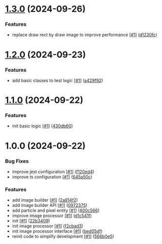 # [1.3.0](https://github.com/d3p1/img2pxl.js/compare/v1.2.0...v1.3.0) (2024-09-26)


### Features

* replace draw rect by draw image to improve performance [[#1](https://github.com/d3p1/img2pxl.js/issues/1)] ([d1230fc](https://github.com/d3p1/img2pxl.js/commit/d1230fc60794c3d99b7615b62c220b13315d2b68))

# [1.2.0](https://github.com/d3p1/img2pxl.js/compare/v1.1.0...v1.2.0) (2024-09-23)


### Features

* add basic classes to test logic [[#1](https://github.com/d3p1/img2pxl.js/issues/1)] ([a429f92](https://github.com/d3p1/img2pxl.js/commit/a429f92582a64c44f5144daca496cae8cfb31874))

# [1.1.0](https://github.com/d3p1/img2pxl.js/compare/v1.0.0...v1.1.0) (2024-09-22)


### Features

* init basic logic [[#1](https://github.com/d3p1/img2pxl.js/issues/1)] ([430db60](https://github.com/d3p1/img2pxl.js/commit/430db607c6999c426d74717f819e74079cc1c6bb))

# 1.0.0 (2024-09-22)


### Bug Fixes

* improve jest configuration [[#1](https://github.com/d3p1/img2pxl.js/issues/1)] ([f120ed4](https://github.com/d3p1/img2pxl.js/commit/f120ed4abf1578539b2a15202ec8e727eb94bdff))
* improve ts configuration [[#1](https://github.com/d3p1/img2pxl.js/issues/1)] ([645a50c](https://github.com/d3p1/img2pxl.js/commit/645a50c0186908a6e4dd7fcfd35d3835d97b123c))


### Features

* add image builder [[#1](https://github.com/d3p1/img2pxl.js/issues/1)] ([2a914f2](https://github.com/d3p1/img2pxl.js/commit/2a914f2132c3dd186224b39fbaf5fba9d39487e6))
* add image builder API [[#1](https://github.com/d3p1/img2pxl.js/issues/1)] ([0972375](https://github.com/d3p1/img2pxl.js/commit/0972375de4452e30df3922c699c277ed132b5346))
* add particle and pixel entity [[#1](https://github.com/d3p1/img2pxl.js/issues/1)] ([400c566](https://github.com/d3p1/img2pxl.js/commit/400c566321a509611bf24a87a62d7d26c38ffd54))
* improve image processor [[#1](https://github.com/d3p1/img2pxl.js/issues/1)] ([d1c541f](https://github.com/d3p1/img2pxl.js/commit/d1c541fd1fcaeab65620b728b03a78883029f1de))
* init [[#1](https://github.com/d3p1/img2pxl.js/issues/1)] ([22b3409](https://github.com/d3p1/img2pxl.js/commit/22b3409de3487db81210ad9acfa946bb988970d7))
* init image processor [[#1](https://github.com/d3p1/img2pxl.js/issues/1)] ([f2cbad3](https://github.com/d3p1/img2pxl.js/commit/f2cbad32a9a97a1e3848875507932cd8e824b13f))
* init image processor interface [[#1](https://github.com/d3p1/img2pxl.js/issues/1)] ([bed05df](https://github.com/d3p1/img2pxl.js/commit/bed05df688ca18f9500bb05158cebad6061e5e62))
* reinit code to simplify development [[#1](https://github.com/d3p1/img2pxl.js/issues/1)] ([566b0e5](https://github.com/d3p1/img2pxl.js/commit/566b0e5f8939fea68d9e9ad6ebd1ff3e18dcd71a))
